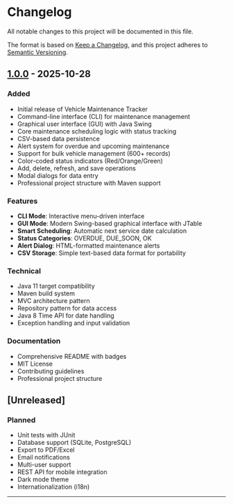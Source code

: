 # Changelog

All notable changes to this project will be documented in this file.

The format is based on [Keep a Changelog](https://keepachangelog.com/en/1.0.0/),
and this project adheres to [Semantic Versioning](https://semver.org/spec/v2.0.0.html).

## [1.0.0] - 2025-10-28

### Added
- Initial release of Vehicle Maintenance Tracker
- Command-line interface (CLI) for maintenance management
- Graphical user interface (GUI) with Java Swing
- Core maintenance scheduling logic with status tracking
- CSV-based data persistence
- Alert system for overdue and upcoming maintenance
- Support for bulk vehicle management (600+ records)
- Color-coded status indicators (Red/Orange/Green)
- Add, delete, refresh, and save operations
- Modal dialogs for data entry
- Professional project structure with Maven support

### Features
- **CLI Mode**: Interactive menu-driven interface
- **GUI Mode**: Modern Swing-based graphical interface with JTable
- **Smart Scheduling**: Automatic next service date calculation
- **Status Categories**: OVERDUE, DUE_SOON, OK
- **Alert Dialog**: HTML-formatted maintenance alerts
- **CSV Storage**: Simple text-based data format for portability

### Technical
- Java 11 target compatibility
- Maven build system
- MVC architecture pattern
- Repository pattern for data access
- Java 8 Time API for date handling
- Exception handling and input validation

### Documentation
- Comprehensive README with badges
- MIT License
- Contributing guidelines
- Professional project structure

## [Unreleased]

### Planned
- Unit tests with JUnit
- Database support (SQLite, PostgreSQL)
- Export to PDF/Excel
- Email notifications
- Multi-user support
- REST API for mobile integration
- Dark mode theme
- Internationalization (i18n)

---

[1.0.0]: https://github.com/yourusername/vehicle-maintenance-tracker/releases/tag/v1.0.0
